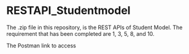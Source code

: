 # RESTAPI_Studentmodel

The .zip file in this repository, is the REST APIs of Student Model.
The requirement that has been completed are 1, 3, 5, 8, and 10.

The Postman link to access 
